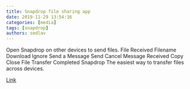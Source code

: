 ```yaml
---
title: Snapdrop file sharing app
date: 2019-11-29 13:54:16
categories: [media]
tags: [snapdrop]
authors: sedlav
---
```


Open Snapdrop on other devices to send files. File Received Filename Download Ignore Send a Message Send Cancel Message Received Copy Close File Transfer Completed Snapdrop The easiest way to transfer files across devices.

[Link](https://snapdrop.net)

